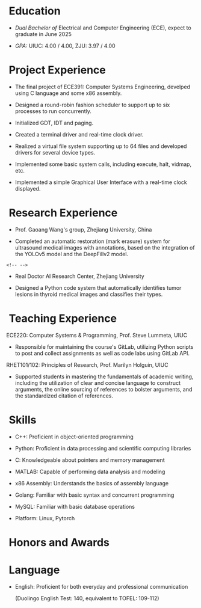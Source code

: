 #  Education

-   *Dual Bachelor of* Electrical and Computer Engineering (ECE), expect
    to graduate in June 2025

-   *GPA:* UIUC: 4.00 / 4.00, ZJU: 3.97 / 4.00

#  Project Experience

-   The final project of ECE391: Computer Systems Engineering, develped
    using C language and some x86 assembly.

-   Designed a round-robin fashion scheduler to support up to six
    processes to run concurrently.

-   Initialized GDT, IDT and paging.

-   Created a terminal driver and real-time clock driver.

-   Realized a virtual file system supporting up to 64 files and
    developed drivers for several device types.

-   Implemented some basic system calls, including execute, halt,
    vidmap, etc.

-   Implemented a simple Graphical User Interface with a real-time clock
    displayed.

#  Research Experience

-   Prof. Gaoang Wang's group, Zhejiang University, China

-   Completed an automatic restoration (mark erasure) system for
    ultrasound medical images with annotations, based on the integration
    of the YOLOv5 model and the DeepFillv2 model.

```{=html}
<!-- -->
```
-   Real Doctor AI Research Center, Zhejiang University

-   Designed a Python code system that automatically identifies tumor
    lesions in thyroid medical images and classifies their types.

#  Teaching Experience

ECE220: Computer Systems & Programming, Prof. Steve Lummeta, UIUC

-   Responsible for maintaining the course's GitLab, utilizing Python
    scripts to post and collect assignments as well as code labs using
    GitLab API.

RHET101/102: Principles of Research, Prof. Marilyn Holguin, UIUC

-   Supported students in mastering the fundamentals of academic
    writing, including the utilization of clear and concise language to
    construct arguments, the online sourcing of references to bolster
    arguments, and the standardized citation of references.

#  Skills

-   C++: Proficient in object-oriented programming

-   Python: Proficient in data processing and scientific computing
    libraries

-   C: Knowledgeable about pointers and memory management

-   MATLAB: Capable of performing data analysis and modeling

-   x86 Assembly: Understands the basics of assembly language

-   Golang: Familiar with basic syntax and concurrent programming

-   MySQL: Familiar with basic database operations

-   Platform: Linux, Pytorch

#  Honors and Awards

#  Language

-   English: Proficient for both everyday and professional communication

    (Duolingo English Test: 140, equivalent to TOFEL: 109-112)
